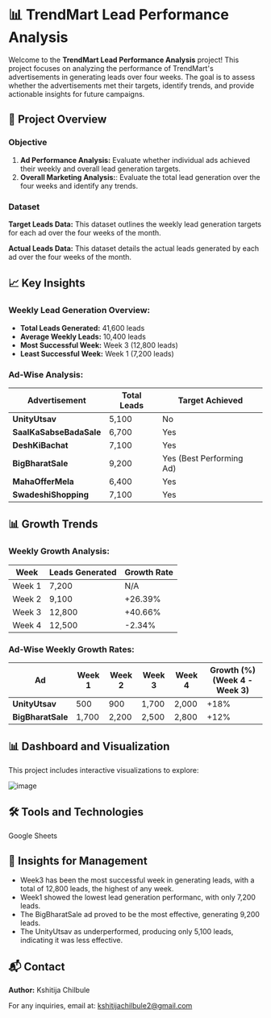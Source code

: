 # 📊 TrendMart Lead Performance Analysis

Welcome to the **TrendMart Lead Performance Analysis** project! This project focuses on analyzing the performance of TrendMart's advertisements in generating leads over four weeks. The goal is to assess whether the advertisements met their targets, identify trends, and provide actionable insights for future campaigns.

## 📝 Project Overview

### Objective
1. **Ad Performance Analysis:** Evaluate whether individual ads achieved their weekly and overall lead generation targets.
2. **Overall Marketing Analysis:**: Evaluate the total lead generation over the four weeks and identify any trends.

### Dataset
**Target Leads Data:** This dataset outlines the weekly lead generation targets for each ad over the four
weeks of the month.

**Actual Leads Data:** This dataset details the actual leads generated by each ad over the four weeks of
the month.

## 📈 Key Insights

### Weekly Lead Generation Overview:
- **Total Leads Generated:** 41,600 leads
- **Average Weekly Leads:** 10,400 leads
- **Most Successful Week:** Week 3 (12,800 leads)
- **Least Successful Week:** Week 1 (7,200 leads)

### Ad-Wise Analysis:
| Advertisement         | Total Leads | Target Achieved |  
|-----------------------|-------------|-----------------|  
| **UnityUtsav**         | 5,100       | No              |  
| **SaalKaSabseBadaSale** | 6,700       | Yes             |  
| **DeshKiBachat**       | 7,100       | Yes             |  
| **BigBharatSale**      | 9,200       | Yes (Best Performing Ad) |  
| **MahaOfferMela**      | 6,400       | Yes             |  
| **SwadeshiShopping**   | 7,100       | Yes             |  

## 📊 Growth Trends

### Weekly Growth Analysis:
| Week   | Leads Generated | Growth Rate |  
|--------|-----------------|-------------|  
| Week 1 | 7,200           | N/A         |  
| Week 2 | 9,100           | +26.39%     |  
| Week 3 | 12,800          | +40.66%     |  
| Week 4 | 12,500          | -2.34%      |  

### Ad-Wise Weekly Growth Rates:
| Ad                  | Week 1 | Week 2 | Week 3 | Week 4 | Growth (%) (Week 4 - Week 3) |  
|---------------------|--------|--------|--------|--------|-----------------------------|  
| **UnityUtsav**      | 500    | 900    | 1,700  | 2,000  | +18%                        |  
| **BigBharatSale**   | 1,700  | 2,200  | 2,500  | 2,800  | +12%                        |  


## 📊 Dashboard and Visualization
This project includes interactive visualizations to explore:

![image](https://github.com/user-attachments/assets/377a6985-5586-4300-861f-5c46f665aadb)

## 🛠️ Tools and Technologies
Google Sheets

## 📜 Insights for Management
- Week3 has been the most successful week in generating leads, with a total of 12,800 leads, the highest of any week.
- Week1 showed the lowest lead generation performanc, with only 7,200 leads.
- The BigBharatSale ad proved to be the most effective, generating 9,200 leads.
- The UnityUtsav as underperformed, producing only 5,100 leads, indicating it was less effective.

## 📬 Contact
**Author:** Kshitija Chilbule

For any inquiries, email at: kshitijachilbule2@gmail.com

